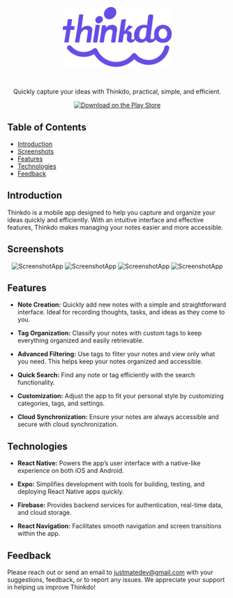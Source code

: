 <p align="center">
	<img alt="Thinkdo" title="Thinkdo" src="https://raw.githubusercontent.com/justmatedev/Thinkdo/main/src/images/logo.png" width="250"> 
</p>
<br/>
<p align="center">
  Quickly capture your ideas with Thinkdo, practical, simple, and efficient.
</p>

<p align="center">
  <a href="https://play.google.com/store/apps/details?id=com.justmate.thinkdo">
    <img alt="Download on the Play Store" title="Play Store" src="http://i.imgur.com/mtGRPuM.png" width="140">
  </a>
</p>

## Table of Contents

- [Introduction](#introduction)
- [Screenshots](#screenshots)
- [Features](#features)
- [Technologies](#technologies)
- [Feedback](#feedback)

## Introduction

Thinkdo is a mobile app designed to help you capture and organize your ideas quickly and efficiently. With an intuitive interface and effective features, Thinkdo makes managing your notes easier and more accessible.

## Screenshots

<p align="center">
	<img alt="ScreenshotApp" title="ScreenshotApp" src="https://play-lh.googleusercontent.com/qS3GHvRUT6-eK9aKYoP7iel7oe69ZIKsBkWfqsuK7FH_phwozEa0bwkBzDGQAPYIQ0I=w2560-h1440" width="200"> 
	<img alt="ScreenshotApp" title="ScreenshotApp" src="https://play-lh.googleusercontent.com/ZXdtb7Nucm0xgVFVj4W7l_V61nHbOt2fq8TsW7Li_k4R2RVvtBvLGrCm8FoAogH0yQ=w2560-h1440" width="200"> 
	<img alt="ScreenshotApp" title="ScreenshotApp" src="https://play-lh.googleusercontent.com/SPJRTZxA7L7w2xGu-IYtm0XMNcDGwkZoTTRCM7ZYt_tOXbAbFJwbNRxYC0YTbBRUi52r=w2560-h1440" width="200"> 
	<img alt="ScreenshotApp" title="ScreenshotApp" src="https://play-lh.googleusercontent.com/6aMITqZ8CQgM5-O-kKZ-ImN2qMxLuyPar38hpK2hkhefRSa0t83ErxXh9cHZrHRn6Q=w2560-h1440" width="200"> 
</p>

## Features

- **Note Creation:** Quickly add new notes with a simple and straightforward interface. Ideal for recording thoughts, tasks, and ideas as they come to you.

- **Tag Organization:** Classify your notes with custom tags to keep everything organized and easily retrievable.

- **Advanced Filtering:** Use tags to filter your notes and view only what you need. This helps keep your notes organized and accessible.

- **Quick Search:** Find any note or tag efficiently with the search functionality.

- **Customization:** Adjust the app to fit your personal style by customizing categories, tags, and settings.
- **Cloud Synchronization:** Ensure your notes are always accessible and secure with cloud synchronization.

## Technologies

- **React Native:** Powers the app’s user interface with a native-like experience on both iOS and Android.

- **Expo:** Simplifies development with tools for building, testing, and deploying React Native apps quickly.

- **Firebase:** Provides backend services for authentication, real-time data, and cloud storage.

- **React Navigation:** Facilitates smooth navigation and screen transitions within the app.

## Feedback

Please reach out or send an email to justmatedev@gmail.com with your suggestions, feedback, or to report any issues. We appreciate your support in helping us improve Thinkdo!
